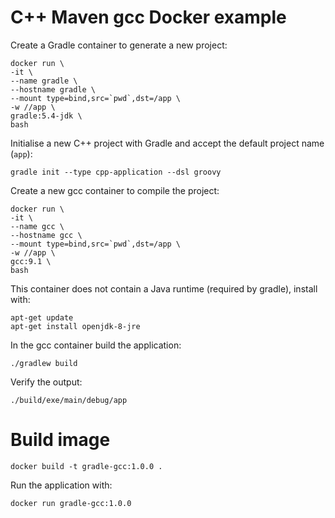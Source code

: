 # C++ Maven gcc Docker example
Create a Gradle container to generate a new project:
```shell
docker run \
-it \
--name gradle \
--hostname gradle \
--mount type=bind,src=`pwd`,dst=/app \
-w //app \
gradle:5.4-jdk \
bash
```

Initialise a new C++ project with Gradle and accept the default project name (```app```):
```shell
gradle init --type cpp-application --dsl groovy
```

Create a new gcc container to compile the project:
```shell
docker run \
-it \
--name gcc \
--hostname gcc \
--mount type=bind,src=`pwd`,dst=/app \
-w //app \
gcc:9.1 \
bash
```

This container does not contain a Java runtime (required by gradle), install with:
```shell
apt-get update
apt-get install openjdk-8-jre
```

In the gcc container build the application:
```shell
./gradlew build
```

Verify the output:
```shell
./build/exe/main/debug/app
```

# Build image
```shell
docker build -t gradle-gcc:1.0.0 .
```

Run the application with:
```shell
docker run gradle-gcc:1.0.0
```
